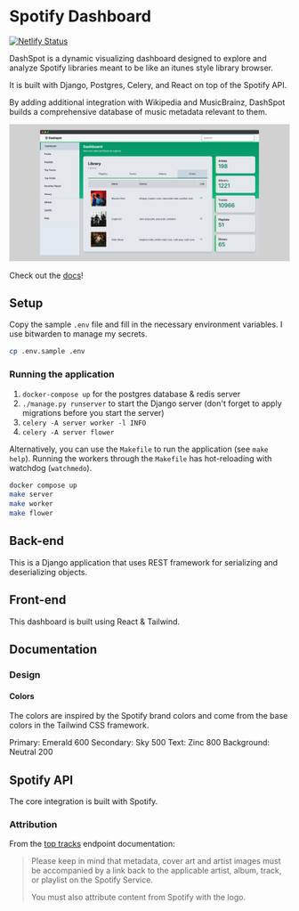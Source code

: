 # Spotify Dashboard

[![Netlify Status](https://api.netlify.com/api/v1/badges/a2dbf0df-0390-4635-98aa-ab2dfe272e98/deploy-status)](https://app.netlify.com/sites/dashspot-dev/deploys)

DashSpot is a dynamic visualizing dashboard designed to explore and analyze
Spotify libraries meant to be like an itunes style library browser.

It is built with Django, Postgres, Celery, and React on top of the Spotify API.

By adding additional integration with Wikipedia and MusicBrainz, DashSpot builds
a comprehensive database of music metadata relevant to them.

![DashSpot Screenshot](./doc/static/img/screencap.png)

Check out the [docs](https://dashspot-dev.netlify.app/)!

## Setup

Copy the sample `.env` file and fill in the necessary environment variables. I
use bitwarden to manage my secrets.

```bash
cp .env.sample .env
```

### Running the application

1. `docker-compose up` for the postgres database & redis server
2. `./manage.py runserver` to start the Django server (don't forget to apply
   migrations before you start the server)
3. `celery -A server worker -l INFO`
4. `celery -A server flower`

Alternatively, you can use the `Makefile` to run the application (see `make help`).
Running the workers through the `Makefile` has hot-reloading with watchdog (`watchmedo`).

```bash
docker compose up
make server
make worker
make flower
```

## Back-end

This is a Django application that uses REST framework for serializing and
deserializing objects.

## Front-end

This dashboard is built using React & Tailwind.

## Documentation

### Design

#### Colors

The colors are inspired by the Spotify brand colors and come from the base
colors in the Tailwind CSS framework.

Primary: Emerald 600
Secondary: Sky 500
Text: Zinc 800
Background: Neutral 200

## Spotify API

The core integration is built with Spotify.

### Attribution

From the [top tracks](https://developer.spotify.com/documentation/web-api/reference/#endpoint-get-users-top-artists-and-tracks) endpoint documentation:

> Please keep in mind that metadata, cover art and artist images must be
> accompanied by a link back to the applicable artist, album, track, or playlist
> on the Spotify Service.
>
> You must also attribute content from Spotify with the logo.
